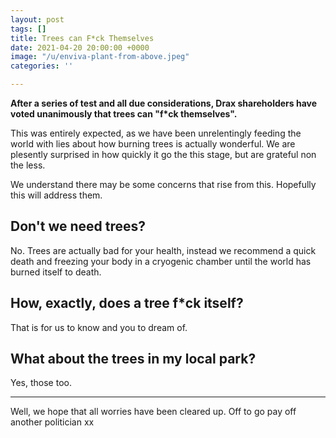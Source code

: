 ```yaml
---
layout: post
tags: []
title: Trees can F*ck Themselves
date: 2021-04-20 20:00:00 +0000
image: "/u/enviva-plant-from-above.jpeg"
categories: ''

---
```

**After a series of test and all due considerations, Drax shareholders have voted unanimously that trees can "f*ck themselves".**

This was entirely expected, as we have been unrelentingly feeding the world with lies about how burning trees is actually wonderful. We are plesently surprised in how quickly it go the this stage, but are grateful non the less.

We understand there may be some concerns that rise from this. Hopefully this will address them.

## Don't we need trees?

No. Trees are actually bad for your health, instead we recommend a quick death and freezing your body in a cryogenic chamber until the world has burned itself to death.

## How, exactly, does a tree f*ck itself?

That is for us to know and you to dream of.

## What about the trees in my local park?

Yes, those too.

***

Well, we hope that all worries have been cleared up. Off to go pay off another politician xx